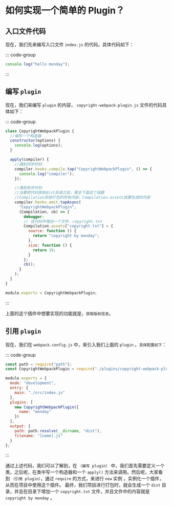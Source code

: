 # 如何实现一个简单的 Plugin？

<article-info/>

<link-tag :linkList="[{ linkText:'自定义插件 Webpack 官方文档',linkUrl:'https://webpack.docschina.org/contribute/writing-a-plugin/'},{ linkText:'Plugin API Webpack 官方文档',linkUrl:'https://webpack.docschina.org/api/plugins/'},{ linkText:'compiler 钩子 Webpack 官方文档',linkUrl:'https://webpack.docschina.org/api/compiler-hooks/'},{ linkText:'compilation 钩子 Webpack 官方文档',linkUrl:'https://webpack.docschina.org/api/compilation-hooks/'}]" />

## 入口文件代码

现在，我们先来编写入口文件 `index.js` 的代码。具体代码如下：

::: code-group

```js
console.log("hello monday");
```

:::

## 编写 `plugin`

现在，我们来编写 `plugin` 的内容， `copyright-webpack-plugin.js` 文件的代码具体如下：

::: code-group

```js
class CopyrightWebpackPlugin {
  //编写一个构造器
  constructor(options) {
    console.log(options);
  }

  apply(compiler) {
    //遇到同步时刻
    compiler.hooks.compile.tap("CopyrightWebpackPlugin", () => {
      console.log("compiler");
    });

    //遇到异步时刻
    //当要把代码放到dist目录之前，要走下面这个函数
    //Compilation存放打包的所有内容，Compilation.assets放置生成的内容
    compiler.hooks.emit.tapAsync(
      "CopyrightWebpackPlugin",
      (Compilation, cb) => {
        debugger;
        // 往代码中增加一个文件，copyright.txt
        Compilation.assets["copyright.txt"] = {
          source: function () {
            return "copyright by monday";
          },
          size: function () {
            return 19;
          }
        };
        cb();
      }
    );
  }
}

module.exports = CopyrightWebpackPlugin;
```

:::

上面的这个插件中想要实现的功能就是，`获取版权信息`。

## 引用 `plugin`

现在，我们在 `webpack.config.js` 中，来引入我们上面的 `plugin` 。`具体配置如下`：

::: code-group

```js
const path = require("path");
const CopyrightWebpackPlugin = require("./plugins/copyright-webpack-plugin");

module.exports = {
  mode: "development",
  entry: {
    main: "./src/index.js"
  },
  plugins: [
    new CopyrightWebpackPlugin({
      name: "monday"
    })
  ],
  output: {
    path: path.resolve(__dirname, "dist"),
    filename: "[name].js"
  }
};
```

:::

通过上述代码，我们可以了解到，在 `（编写 plugin）` 中，我们首先需要定义一个类，之后呢，在类中写一个构造器和一个 `apply()` 方法来调用。然后呢，大家看到 `（引用 plugin）`，通过 `require` 的方式，来进行 `new` 实例 ，实例化一个插件，从而在项目中使用这个插件。
最终，我们项目进行打包时，就会生成一个 `dist` 目录，并且在目录下增加一个 `copyright.txt` 文件，并且文件中的内容就是 `copyright by monday` 。
